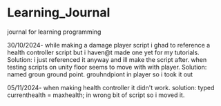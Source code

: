 # Learning_Journal
journal for learning programming 

30/10/2024- 
while making a damage player script i ghad to reference a health controller script but i haven@t made one yet for my tutorials. Solution: i just referenced it anyway and ill make the script after.
when testing scripts on unity floor seems to move with with player. Solution: named groun ground point. grouhndpiont in player so i took it out

05/11/2024-
when making health controller it didn't work. solution: typed currenthealth = maxhealth; in wrong bit of script so i moved it.



